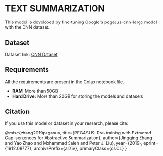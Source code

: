 # TEXT SUMMARIZATION

This model is developed by fine-tuning Google's pegasus-cnn-large model with the CNN dataset.

## Dataset
Dataset link: [CNN Dataset](https://huggingface.co/datasets/cnn_dailymail/viewer/3.0.0)

## Requirements
All the requirements are present in the Colab notebook file.

- **RAM:** More than 50GB
- **Hard Drive:** More than 20GB for storing the models and datasets

## Citation
If you use this model or dataset in your research, please cite:

@misc{zhang2019pegasus,
title={PEGASUS: Pre-training with Extracted Gap-sentences for Abstractive Summarization},
author={Jingqing Zhang and Yao Zhao and Mohammad Saleh and Peter J. Liu},
year={2019},
eprint={1912.08777},
archivePrefix={arXiv},
primaryClass={cs.CL}
}
